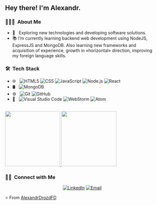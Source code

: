 <!-- <img src="https://raw.githubusercontent.com/AVS1508/AVS1508/master/assets/Aditya%20Vikram%20Singh%20Banner.png"> -->

<h2> Hey there! I'm Alexandr.</h2>

<h3> 👨🏻‍💻 &nbsp;About Me </h3>

- 🤔 &nbsp; Exploring new technologies and developing software solutions.
- 📚 I’m currently learning  backend web development using NodeJS, ExpressJS and MongoDB. Also learning new frameworks and acquisition of experience, growth in «horizontal» direction, improving my foreign language skills.



<h3> 🛠 &nbsp;Tech Stack</h3>

- 🌐 &nbsp;
  ![HTML5](https://img.shields.io/badge/-HTML5-333333?style=flat&logo=HTML5)
  ![CSS](https://img.shields.io/badge/-CSS-333333?style=flat&logo=CSS3&logoColor=1572B6)
  ![JavaScript](https://img.shields.io/badge/-JavaScript-333333?style=flat&logo=javascript)
  ![Node.js](https://img.shields.io/badge/-Node.js-333333?style=flat&logo=node.js)
  ![React](https://img.shields.io/badge/-React-333333?style=flat&logo=react)
- 🛢 &nbsp;
  ![MongoDB](https://img.shields.io/badge/-MongoDB-333333?style=flat&logo=mongodb)
- ⚙️ &nbsp;
  ![Git](https://img.shields.io/badge/-Git-333333?style=flat&logo=git)
  ![GitHub](https://img.shields.io/badge/-GitHub-333333?style=flat&logo=github)
- 🔧 &nbsp;
  ![Visual Studio Code](https://img.shields.io/badge/-Visual%20Studio%20Code-333333?style=flat&logo=visual-studio-code&logoColor=007ACC)
  ![WebStorm](https://img.shields.io/badge/-WebStorm-333333?style=flat&logo=webstorm)
  ![Atom](https://img.shields.io/badge/-Atom-333333?style=flat&logo=atom-ide&logoColor=2C2255)

<br/>

<a href="https://github.com/AlexandrDrozdFD">
  <img height="180em" src="https://github-readme-stats.vercel.app/api?username=AlexandrDrozdFD&theme=buefy&show_icons=true" />
  <img height="180em" src="https://github-readme-stats.vercel.app/api/top-langs/?username=AlexandrDrozdFD&theme=buefy&layout=compact" />
</a>

<br/>

<h3> 🤝🏻 &nbsp;Connect with Me </h3>

<p align="center">
<a href="https://www.linkedin.com/in/alexander-drozd-2748b31a8/"><img alt="LinkedIn" src="https://img.shields.io/badge/LinkedIn-Alexandr%20Drozd%20-blue?style=flat-square&logo=linkedin"></a>
<a href="mailto:alex.drozd.fd@gmail.com"><img alt="Email" src="https://img.shields.io/badge/Email-alex.drozd.fd@gmail.com-blue?style=flat-square&logo=gmail"></a>
</p>

⭐️ From [AlexandrDrozdFD](https://github.com/AlexandrDrozdFD)
